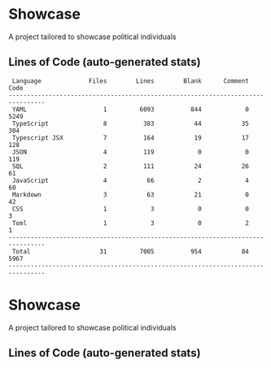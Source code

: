# Showcase

A project tailored to showcase political individuals

## Lines of Code (auto-generated stats)

```txt<br>--------------------------------------------------------------------------------
 Language             Files        Lines        Blank      Comment         Code
--------------------------------------------------------------------------------
 YAML                     1         6093          844            0         5249
 TypeScript               8          383           44           35          304
 Typescript JSX           7          164           19           17          128
 JSON                     4          119            0            0          119
 SQL                      2          111           24           26           61
 JavaScript               4           66            2            4           60
 Markdown                 3           63           21            0           42
 CSS                      1            3            0            0            3
 Toml                     1            3            0            2            1
--------------------------------------------------------------------------------
 Total                   31         7005          954           84         5967
--------------------------------------------------------------------------------
```

# Showcase

A project tailored to showcase political individuals

## Lines of Code (auto-generated stats)

